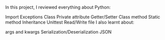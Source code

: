 In this project, I reviewed everything about Python:

Import
Exceptions
Class
Private attribute
Getter/Setter
Class method
Static method
Inheritance
Unittest
Read/Write file
I also learnt about:

args and kwargs
Serialization/Deserialization
JSON
